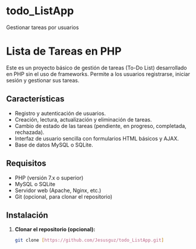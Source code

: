 # todo_ListApp
 Gestionar tareas por usuarios

# Lista de Tareas en PHP

Este es un proyecto básico de gestión de tareas (To-Do List) desarrollado en PHP sin el uso de frameworks. Permite a los usuarios registrarse, iniciar sesión y gestionar sus tareas.

## Características

* Registro y autenticación de usuarios.
* Creación, lectura, actualización y eliminación de tareas.
* Cambio de estado de las tareas (pendiente, en progreso, completada, rechazada).
* Interfaz de usuario sencilla con formularios HTML básicos y AJAX.
* Base de datos MySQL o SQLite.

## Requisitos

* PHP (versión 7.x o superior)
* MySQL o SQLite
* Servidor web (Apache, Nginx, etc.)
* Git (opcional, para clonar el repositorio)

## Instalación

1. **Clonar el repositorio (opcional):**

   ```bash
   git clone [https://github.com/Jesusguz/todo_ListApp.git]
